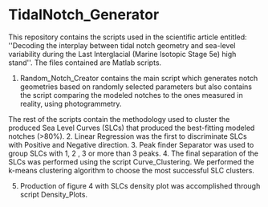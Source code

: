 # TidalNotch_Generator
This repository contains the scripts used in the scientific article entitled: ''Decoding the interplay between tidal notch geometry and sea-level variability during the Last Interglacial (Marine Isotopic Stage 5e) high stand''. 
The files contained are  Matlab scripts. 
1. Random_Notch_Creator contains the main script which generates notch geometries based on randomly selected parameters but also contains the script comparing the modeled notches to the ones measured in reality, using photogrammetry.

The rest of the scripts contain the methodology used to cluster the produced Sea Level Curves (SLCs) that produced the best-fitting modeled notches (>80%).
2. Linear Regression was the first to discriminate SLCs with Positive and Negative direction.
3. Peak finder Separator was used to group SLCs with 1, 2 , 3 or more than 3 peaks. 
4. The final separation of the SLCs was performed using the script Curve_Clustering. We performed the k-means clustering algorithm to choose the most successful SLC clusters. 

5. Production of figure 4 with SLCs density plot was accomplished through script Density_Plots.
